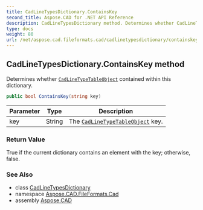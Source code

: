```yaml
---
title: CadLineTypesDictionary.ContainsKey
second_title: Aspose.CAD for .NET API Reference
description: CadLineTypesDictionary method. Determines whether CadLineTypeTableObject contained within this dictionary
type: docs
weight: 80
url: /net/aspose.cad.fileformats.cad/cadlinetypesdictionary/containskey/
---
```

## CadLineTypesDictionary.ContainsKey method

Determines whether [`CadLineTypeTableObject`](../../../aspose.cad.fileformats.cad.cadtables/cadlinetypetableobject/) contained within this dictionary.

```csharp
public bool ContainsKey(string key)
```

| Parameter | Type | Description |
| --- | --- | --- |
| key | String | The [`CadLineTypeTableObject`](../../../aspose.cad.fileformats.cad.cadtables/cadlinetypetableobject/) key. |

### Return Value

True if the current dictionary contains an element with the key; otherwise, false.

### See Also

* class [CadLineTypesDictionary](../)
* namespace [Aspose.CAD.FileFormats.Cad](../../../aspose.cad.fileformats.cad/)
* assembly [Aspose.CAD](../../../)


